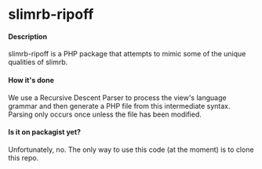 # slimrb-ripoff 

#### Description
slimrb-ripoff is a PHP package that attempts to mimic some of the unique qualities of slimrb. 

#### How it's done
We use a Recursive Descent Parser to process the view's language grammar and then generate a PHP file from this intermediate syntax. Parsing only occurs once unless the file has been modified. 

#### Is it on packagist yet?
Unfortunately, no. The only way to use this code (at the moment) is to clone this repo. 
